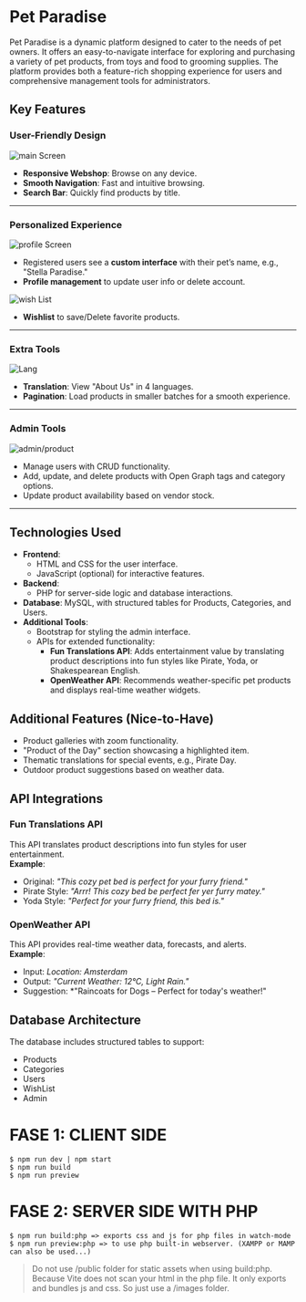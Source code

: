 # Pet Paradise

Pet Paradise is a dynamic platform designed to cater to the needs of pet owners. It offers an easy-to-navigate interface for exploring and purchasing a variety of pet products, from toys and food to grooming supplies. The platform provides both a feature-rich shopping experience for users and comprehensive management tools for administrators.

## Key Features

### User-Friendly Design
![main Screen](./images/main.png)
- **Responsive Webshop**: Browse on any device.
- **Smooth Navigation**: Fast and intuitive browsing.
- **Search Bar**: Quickly find products by title.
___
### Personalized Experience
![profile Screen](./images/profile.png)

- Registered users see a **custom interface** with their pet’s name, e.g., "Stella Paradise."
- **Profile management** to update user info or delete account.
  


![wish List](./images/wishlist.png)
- **Wishlist** to save/Delete favorite products.
___
### Extra Tools
![Lang](./images/lang.png)
- **Translation**: View "About Us" in 4 languages.
- **Pagination**: Load products in smaller batches for a smooth experience.

___
### Admin Tools

![admin/product](./images/admin-product.png)

- Manage users with CRUD functionality.
- Add, update, and delete products with Open Graph tags and category options.
- Update product availability based on vendor stock.
___

## Technologies Used

- **Frontend**:
  - HTML and CSS for the user interface.
  - JavaScript (optional) for interactive features.
- **Backend**:
  - PHP for server-side logic and database interactions.
- **Database**: MySQL, with structured tables for Products, Categories, and Users.
- **Additional Tools**:
  - Bootstrap for styling the admin interface.
  - APIs for extended functionality:
    - **Fun Translations API**: Adds entertainment value by translating product descriptions into fun styles like Pirate, Yoda, or Shakespearean English.
    - **OpenWeather API**: Recommends weather-specific pet products and displays real-time weather widgets.

## Additional Features (Nice-to-Have)

- Product galleries with zoom functionality.
- "Product of the Day" section showcasing a highlighted item.
- Thematic translations for special events, e.g., Pirate Day.
- Outdoor product suggestions based on weather data.

## API Integrations

### Fun Translations API

This API translates product descriptions into fun styles for user entertainment.  
**Example**:

- Original: _"This cozy pet bed is perfect for your furry friend."_
- Pirate Style: _"Arrr! This cozy bed be perfect fer yer furry matey."_
- Yoda Style: _"Perfect for your furry friend, this bed is."_

### OpenWeather API

This API provides real-time weather data, forecasts, and alerts.  
**Example**:

- Input: _Location: Amsterdam_
- Output: _"Current Weather: 12°C, Light Rain."_
- Suggestion: \*"Raincoats for Dogs – Perfect for today's weather!"

## Database Architecture

The database includes structured tables to support:

- Products
- Categories
- Users
- WishList
- Admin

# FASE 1: CLIENT SIDE

    $ npm run dev | npm start
    $ npm run build
    $ npm run preview

# FASE 2: SERVER SIDE WITH PHP

    $ npm run build:php => exports css and js for php files in watch-mode
    $ npm run preview:php => to use php built-in webserver. (XAMPP or MAMP can also be used...)

> Do not use /public folder for static assets when using build:php. Because Vite does not scan your html in the php file. It only exports and bundles js and css.
> So just use a /images folder.